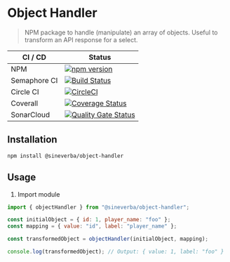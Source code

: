 Object Handler
==============

> NPM package to handle (manipulate) an array of objects. Useful to transform an API response for a select.

| CI / CD | Status |
| ------- | ------ |
| NPM | [![npm version](https://badge.fury.io/js/@sineverba%2fobject-handler.svg)](https://badge.fury.io/js/@sineverba%2fobject-handler) |
| Semaphore CI | [![Build Status](https://sineverba.semaphoreci.com/badges/npm-pkg-object-handler/branches/master.svg)](https://sineverba.semaphoreci.com/projects/npm-pkg-object-handler) |
| Circle CI | [![CircleCI](https://circleci.com/gh/sineverba/npm-pkg-object-handler.svg?style=svg)](https://circleci.com/gh/sineverba/npm-pkg-object-handler) |
| Coverall | [![Coverage Status](https://coveralls.io/repos/github/sineverba/npm-pkg-object-handler/badge.svg?branch=master)](https://coveralls.io/github/sineverba/npm-pkg-object-handler?branch=master) |
| SonarCloud | [![Quality Gate Status](https://sonarcloud.io/api/project_badges/measure?project=npm-pkg-object-handler&metric=alert_status)](https://sonarcloud.io/dashboard?id=npm-pkg-object-handler) |


## Installation
`npm install @sineverba/object-handler`

## Usage
1. Import module

```js
import { objectHandler } from "@sineverba/object-handler";

const initialObject = { id: 1, player_name: "foo" };
const mapping = { value: "id", label: "player_name" };

const transformedObject = objectHandler(initialObject, mapping);

console.log(transformedObject); // Output: { value: 1, label: "foo" }
```